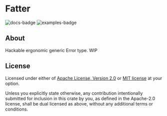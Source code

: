 # Fatter

![docs-badge](https://img.shields.io/badge/docs-fatter-blue?style=flat&logo=docsdotrs&link=https%3A%2F%2F30bit.github.io%2Ffatter%2Findex.html)
![examples-badge](https://img.shields.io/badge/examples-fatter-fedcba?style=flat&logo=github&link=https%3A%2F%2Fgithub.com%2F30bit%2Ffatter%2Ftree%2Fmaster%2Fexamples)


## About

Hackable ergonomic generic Error type. WIP


## License

Licensed under either of [Apache License, Version 2.0](LICENSE-APACHE) or [MIT license](LICENSE-MIT) at your option.

Unless you explicitly state otherwise, any contribution intentionally submitted
for inclusion in this crate by you, as defined in the Apache-2.0 license, shall
be dual licensed as above, without any additional terms or conditions.